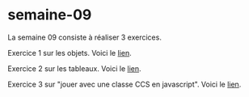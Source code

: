 # semaine-09
La semaine 09 consiste à réaliser 3 exercices.

Exercice 1 sur les objets. Voici le [lien](https://htmlpreview.github.io/?https://github.com/mariemcp/semaine-09/blob/master/exercice1/index1.html).

Exercice 2 sur les tableaux. Voici le [lien](https://htmlpreview.github.io/?https://github.com/mariemcp/semaine-09/blob/master/exercice2/index2.html).

Exercice 3 sur "jouer avec une classe CCS en javascript". Voici le [lien]().